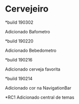 # Cervejeiro

*build 190302

Adicionado Bafometro 

*build 190220

Adicionado Bebedometro 

*build 190216

Adicionado cerveja favorita

*build 190214 

Adicionado cor na NavigationBar

*RC1
Adicionado central de temas

